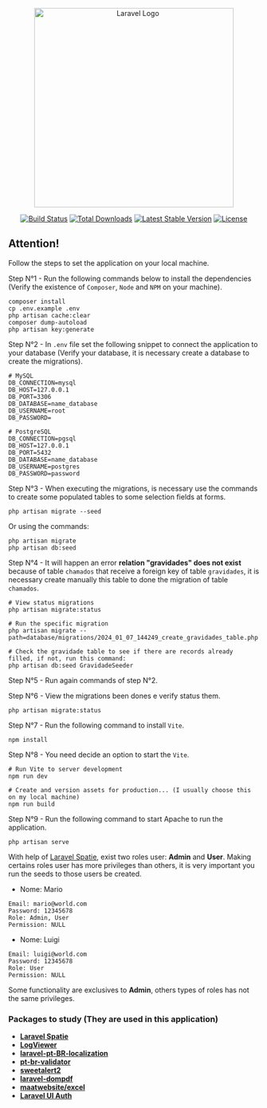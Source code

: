 <p align="center"><a href="https://laravel.com" target="_blank"><img src="https://raw.githubusercontent.com/laravel/art/master/logo-lockup/5%20SVG/2%20CMYK/1%20Full%20Color/laravel-logolockup-cmyk-red.svg" width="400" alt="Laravel Logo"></a></p>

<p align="center">
<a href="https://github.com/laravel/framework/actions"><img src="https://github.com/laravel/framework/workflows/tests/badge.svg" alt="Build Status"></a>
<a href="https://packagist.org/packages/laravel/framework"><img src="https://img.shields.io/packagist/dt/laravel/framework" alt="Total Downloads"></a>
<a href="https://packagist.org/packages/laravel/framework"><img src="https://img.shields.io/packagist/v/laravel/framework" alt="Latest Stable Version"></a>
<a href="https://packagist.org/packages/laravel/framework"><img src="https://img.shields.io/packagist/l/laravel/framework" alt="License"></a>
</p>

## Attention!

Follow the steps to set the application on your local machine.

Step N°1 - Run the following commands below to install the dependencies (Verify the existence of `Composer`, `Node` and `NPM` on your machine).

```
composer install 
cp .env.example .env 
php artisan cache:clear 
composer dump-autoload 
php artisan key:generate
```

Step N°2 - In `.env` file set the following snippet to connect the application to your database (Verify your database, it is necessary create a database to create the migrations).
```
# MySQL
DB_CONNECTION=mysql
DB_HOST=127.0.0.1
DB_PORT=3306
DB_DATABASE=name_database
DB_USERNAME=root
DB_PASSWORD=

# PostgreSQL
DB_CONNECTION=pgsql
DB_HOST=127.0.0.1
DB_PORT=5432
DB_DATABASE=name_database
DB_USERNAME=postgres
DB_PASSWORD=password
```

Step N°3 - When executing the migrations, is necessary use the commands to create some populated tables to some selection fields at forms.

```
php artisan migrate --seed
```

Or using the commands:
```
php artisan migrate
php artisan db:seed
```

Step N°4 - It will happen an error **relation "gravidades" does not exist** because of table `chamados` that receive a foreign key of table `gravidades`, it is necessary create manually this table to done the migration of table `chamados`.

```
# View status migrations
php artisan migrate:status

# Run the specific migration
php artisan migrate --path=database/migrations/2024_01_07_144249_create_gravidades_table.php

# Check the gravidade table to see if there are records already filled, if not, run this command:
php artisan db:seed GravidadeSeeder
```

Step N°5 - Run again commands of step N°2.

Step N°6 - View the migrations been dones e verify status them.
```
php artisan migrate:status
```

Step N°7 - Run the following command to install `Vite`.
```
npm install
```

Step N°8 - You need decide an option to start the `Vite`.
```
# Run Vite to server development
npm run dev
 
# Create and version assets for production... (I usually choose this on my local machine)
npm run build
```

Step N°9 - Run the following command to start Apache to run the application.
```
php artisan serve
```

With help of [Laravel Spatie](https://spatie.be/docs/laravel-permission/v5/introduction), exist two roles user: **Admin** and **User**. Making certains roles user has more privileges than others, it is very important you run the seeds to those users be created.

* Nome: Mario
```
Email: mario@world.com
Password: 12345678
Role: Admin, User
Permission: NULL
```

* Nome: Luigi
```
Email: luigi@world.com
Password: 12345678
Role: User
Permission: NULL
```

Some functionality are exclusives to **Admin**, others types of roles has not the same privileges.

### Packages to study (They are used in this application)

- **[Laravel Spatie](https://spatie.be/docs/laravel-permission/v5/introduction)**
- **[LogViewer](https://github.com/ARCANEDEV/LogViewer)**
- **[laravel-pt-BR-localization](https://github.com/lucascudo/laravel-pt-BR-localization)**
- **[pt-br-validator](https://github.com/LaravelLegends/pt-br-validator)**
- **[sweetalert2](https://sweetalert2.github.io/)**
- **[laravel-dompdf](https://github.com/barryvdh/laravel-dompdf)**
- **[maatwebsite/excel](https://packagist.org/packages/maatwebsite/excel)**
- **[Laravel UI Auth](https://www.laravelia.com/post/laravel-9-auth-laravel-9-authentication-example)**
